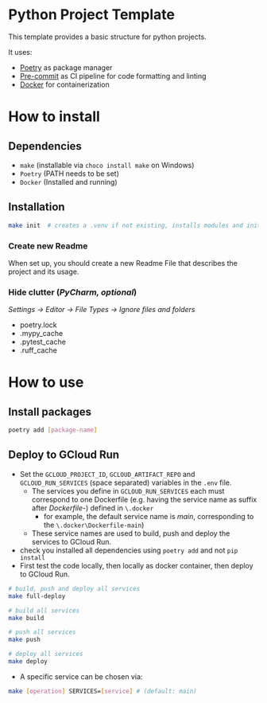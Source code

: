 # Python Project Template
This template provides a basic structure for python projects.

It uses:
- [Poetry](https://python-poetry.org/docs/#installing-with-the-official-installer) as package manager
- [Pre-commit](https://pre-commit.com/) as CI pipeline for code formatting and linting
- [Docker](https://docs.docker.com/desktop/) for containerization

# How to install

## Dependencies 
- `make` (installable via `choco install make` on Windows)
- `Poetry` (PATH needs to be set)
- `Docker` (Installed and running)

## Installation

```bash
make init  # creates a .venv if not existing, installs modules and initializes pre-commit hooks
```

### Create new Readme
When set up, you should create a new Readme File that describes the project and its usage.

### Hide clutter (*PyCharm, optional*)
*Settings -> Editor -> File Types -> Ignore files and folders*
- poetry.lock
- .mypy_cache
- .pytest_cache
- .ruff_cache


# How to use
## Install packages
```bash
poetry add [package-name]
```

## Deploy to GCloud Run
- Set the `GCLOUD_PROJECT_ID`, `GCLOUD_ARTIFACT_REPO` and `GCLOUD_RUN_SERVICES` (space separated) variables in the `.env` file.
  - The services you define in `GCLOUD_RUN_SERVICES` each must correspond to one Dockerfile (e.g. having the service name as suffix after _Dockerfile-_) defined in `\.docker` 
    - for example, the default service name is *main*, corresponding to the `\.docker\Dockerfile-main`) 
  - These service names are used to build, push and deploy the services to GCloud Run.
- check you installed all dependencies using `poetry add` and not `pip install`
- First test the code locally, then locally as docker container, then deploy to GCloud Run.

```bash
# build, push and deploy all services
make full-deploy 
```

```bash
# build all services
make build
```

```bash
# push all services
make push
```
```bash
# deploy all services
make deploy
```

- A specific service can be chosen via: 
```bash
make [operation] SERVICES=[service] # (default: main)
```
